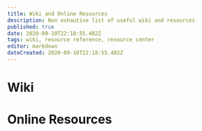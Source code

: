```yaml
---
title: Wiki and Online Resources
description: Non exhautive list of useful wiki and resources
published: true
date: 2020-09-10T22:18:55.482Z
tags: wiki, resource reference, resource center
editor: markdown
dateCreated: 2020-09-10T22:18:55.482Z
---
```


# Wiki 



# Online Resources